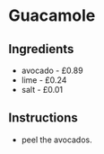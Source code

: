 # Guacamole
## Ingredients
* avocado - £0.89
* lime - £0.24
* salt - £0.01
## Instructions
* peel the avocados.
